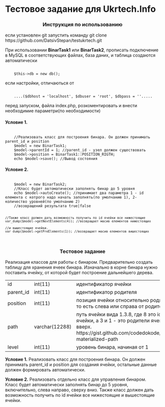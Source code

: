 <h1>Тестовое задание для Ukrtech.Info</h1>

<h3 align="center">Инструкция по использованию</h3>
<p>
    если установлен git
    запустить команду
    git clone https://github.com/DatsivStepan/testukrtech.git
</p>

<p>При использовании <b>BinarTask1</b> или <b>BinarTask2</b>, прописать подключение в MySQL в соответствующих файлах, база даних, и таблица создаются автоматически</p>
<code>
    $this->db = new db();
</code>
<p>если настройки, отличаються от</p>
<code>
    ....($dbhost = 'localhost', $dbuser = 'root', $dbpass = ''.....
</code>

<p>перед запуском, файла index.php, розкоментировать и внести необходимие параметри(по необходимости)</p>

<h4><b>Условие 1.</b></h4>
<code>
    //Реализовать класс для построения бинара. Он должен принимать parent_id и position
    $model = new BinarTask1;
    $model->parentId = 1; //parent_id - узел должен существовать
    $model->position = BinarTask1::POSITION_RIGTH;
    echo $model->save(); //Вывод состояния
</code>

<h4><b>Условие 2.</b></h4>
<code>
    $model = new BinarTask2;
    //Класс будет автоматически заполнять бинар до 5 уровня
    echo $model->autoCreate(); //принимает два параметра 1 - id елемента с котрого надо начать заполнять(по умолчанию 1), 2- количество уровней(по умолчанию 2)
    //возвращений результата true|false

    //Также класс должен дать возможность получить по id ячейки все нижестоящие 
    var_dump($model->getNextElements(4)); //возвращает масив елементов нижестоящих

    //и вышестоящие ячейки.
    var_dump($model->getPreElements(1)); //возвращает масив елементов вишестоящих
</code>

<h3 align="center">Тестовое задание</h3>
<p>
    Реализация классов для работы с бинаром. Предварительно создать таблицу для
    хранения ячеек бинара. Изначально в корне бинара нужно поставить ячейку, от которой
    будет построение дальнейшего дерева.
</p>
<table>
    <tr>
        <td>id</td>
        <td>int(11)</td>
        <td>идентификатор ячейки</td>
    </tr>
    <tr>
        <td>parent_id</td>
        <td>int(11)</td>
        <td>идентификатор родителя</td>
    </tr>
    <tr>
        <td>position</td>
        <td>int(11)</td>
        <td>позиция ячейки относительно родителя (1 ли 2), то есть слева или справа от родителя</td>
    </tr>
    <tr>
        <td>path</td>
        <td>varchar(12288)</td>
        <td>путь ячейки вида 1.3.8, где 8 это id текущей ячейки, а 3 и
                1 - это родители ячейки снизу вверх.
                https://gist.github.com/codedokode/10539720#4-materialized-path
        </td>
    </tr>
    <tr>
        <td>level</td>
        <td>int(11)</td>
        <td>уровень бинара, начиная от 1</td>
    </tr>
</table>
<p>
    <b>Условие 1.</b> Реализовать класс для построения бинара. Он должен принимать
    parent_id и position для создания ячейки, остальные данные должен формировать
    автоматически.
</p>

<p>
    <b>Условие 2.</b> Реализовать отдельно класс для управления бинаром. Класс будет
    автоматически заполнять бинар до 5 уровня, включительно, слева направо, сверху вниз.
    Также класс должен дать возможность получить по id ячейки все нижестоящие и
    вышестоящие ячейки.
</p>
